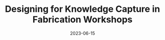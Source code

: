 ---
title:  "Designing for Knowledge Capture in Fabrication Workshops"
date:   2023-06-15
categories: research publication
authors: ["Clara Rigaud"]
publisher: "Sorbonne Université"
place: "Paris, France"
pdfurl: "https://hal.sorbonne-universite.fr/tel-04148164"
presentationurl: "https://www.youtube.com/watch?v=-oRTwK04DwE"
---